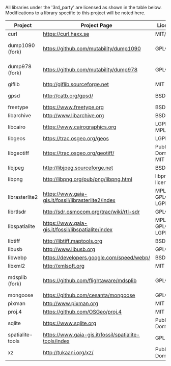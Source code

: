 All libraries under the '3rd_party' are licensed as shown in the table below.  Modifications to a library specific to this project will be noted here.

|Project|Project Page|License|Modifications|
|-------|------------|-------|-------------|
|curl|https://curl.haxx.se|MIT/X||
|dump1090 (fork)|https://github.com/mutability/dump1090|GPLv2|Added 'MAKE_DUMP_1090_LIB' flag to allow use as a lib|
|dump978 (fork)|https://github.com/mutability/dump978|GPLv2|Added 'MAKE_DUMP_978_LIB' flag to allow use as a lib|
|giflib|http://giflib.sourceforge.net|MIT||
|gpsd|http://catb.org/gpsd/|BSD|Comment out device reset on disconnect|
|freetype|https://www.freetype.org|BSD-like||
|libarchive|http://www.libarchive.org|BSD||
|libcairo|https://www.cairographics.org|LGPL2.1, MPL1.1||
|libgeos|https://trac.osgeo.org/geos|LGPL||
|libgeotiff|https://trac.osgeo.org/geotiff/|Public Domain, MIT||
|libjpeg|http://libjpeg.sourceforge.net|BSD-like||
|libpng|http://libpng.org/pub/png/libpng.html|libpng license||
|librasterlite2|https://www.gaia-gis.it/fossil/librasterlite2/index|MPL 1.1, GPLv2.0, LGPLv2.1||
|librtlsdr|http://sdr.osmocom.org/trac/wiki/rtl-sdr|GPLv2||
|libspatialite|https://www.gaia-gis.it/fossil/libspatialite/index|MPL 1.1, GPLv2.0, LGPLv2.1||
|libtiff|http://libtiff.maptools.org|BSD-like||
|libusb|http://www.libusb.org|GPLv2.1||
|libwebp|https://developers.google.com/speed/webp/|BSD||
|libxml2|http://xmlsoft.org|MIT||
|mdsplib (fork)|https://github.com/flightaware/mdsplib|GPLv2.1|Removal of unused variables to silence compiler|
|mongoose|https://github.com/cesanta/mongoose|GPLv2||
|pixman|http://www.pixman.org|MIT||
|proj.4|https://github.com/OSGeo/proj.4|MIT||
|sqlite|https://www.sqlite.org|Public Domain||
|spatialite-tools|https://www.gaia-gis.it/fossil/spatialite-tools/index|GPL v3||
|xz|http://tukaani.org/xz/|Public Domain||
